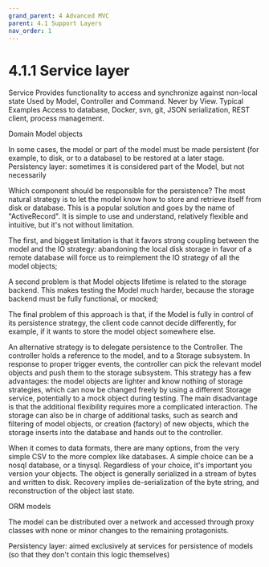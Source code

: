 ```yaml
---
grand_parent: 4 Advanced MVC
parent: 4.1 Support Layers
nav_order: 1
---
```

# 4.1.1 Service layer

Service
Provides functionality to access and synchronize against non-local state
Used by Model, Controller and Command. Never by View.
Typical Examples
Access to database, Docker, svn, git,
JSON serialization, REST client, process management.


 Domain Model objects 

In some cases, the model or part of the model must be made persistent (for
example, to disk, or to a database) to be restored at a later stage.
Persistency layer: sometimes it is considered part of the Model, but not necessarily



Which component should be
responsible for the persistence?  The most natural strategy is to let the model
know how to store and retrieve itself from disk or database.  This is a popular
solution and goes by the name of "ActiveRecord". It is simple to use and
understand, relatively flexible and intuitive, but it's not without limitation.

The first, and biggest limitation is that it favors strong coupling between the
model and the IO strategy: abandoning the local disk storage in favor of a
remote database will force us to reimplement the IO strategy of all the model
objects; 

A second problem is that Model objects lifetime is related to the storage
backend. This makes testing the Model much harder, because the storage backend
must be fully functional, or mocked; 

The final problem of this approach is that, if the Model is fully in control of
its persistence strategy, the client code cannot decide differently, for
example, if it wants to  store the model object somewhere else.  

An alternative strategy is to delegate persistence to the Controller. The
controller holds a reference to the model, and to a Storage subsystem. In
response to proper trigger events, the controller can pick the relevant model
objects and push them to the storage subsystem. This strategy has a few
advantages: the model objects are lighter and know nothing of storage
strategies, which can now be changed freely by using a different Storage
service, potentially to a mock object during testing. The main disadvantage is
that the additional flexibility requires more a complicated interaction.  The
storage can also be in charge of additional tasks, such as search and filtering
of model objects, or creation (factory) of new objects, which the storage
inserts into the database and hands out to the controller.

When it comes to data formats, there are many options, from the very simple CSV
to the more complex like databases. A simple choice can be a nosql database, or
a tinysql. Regardless of your choice, it's important you version your objects.
The object is generally serialized in a stream of bytes and written to disk.
Recovery implies de-serialization of the byte string, and reconstruction of
the object last state.

ORM models



The model can be distributed over a network and accessed through proxy classes
with none or minor changes to the remaining protagonists. 

Persistency layer: aimed exclusively at services for persistence of models
(so that they don't contain this logic themselves)

